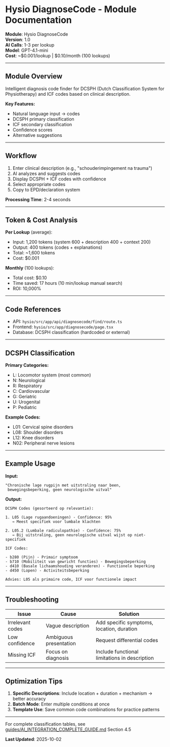 # Hysio DiagnoseCode - Module Documentation

**Module**: Hysio DiagnoseCode  
**Version**: 1.0  
**AI Calls**: 1-3 per lookup  
**Model**: GPT-4.1-mini  
**Cost**: ~$0.001/lookup | $0.10/month (100 lookups)

---

## Module Overview

Intelligent diagnosis code finder for DCSPH (Dutch Classification System for Physiotherapy) and ICF codes based on clinical description.

**Key Features:**
- Natural language input → codes
- DCSPH primary classification
- ICF secondary classification
- Confidence scores
- Alternative suggestions

---

## Workflow

1. Enter clinical description (e.g., "schouderimpingement na trauma")
2. AI analyzes and suggests codes
3. Display DCSPH + ICF codes with confidence
4. Select appropriate codes
5. Copy to EPD/declaration system

**Processing Time**: 2-4 seconds

---

## Token & Cost Analysis

**Per Lookup** (average):
- Input: 1,200 tokens (system 600 + description 400 + context 200)
- Output: 400 tokens (codes + explanations)
- Total: ~1,600 tokens
- Cost: $0.001

**Monthly** (100 lookups):
- Total cost: $0.10
- Time saved: 17 hours (10 min/lookup manual search)
- ROI: 10,000%

---

## Code References

- API: `hysio/src/app/api/diagnosecode/find/route.ts`
- Frontend: `hysio/src/app/diagnosecode/page.tsx`
- Database: DCSPH classification (hardcoded or external)

---

## DCSPH Classification

**Primary Categories:**
- L: Locomotor system (most common)
- N: Neurological
- R: Respiratory
- C: Cardiovascular
- G: Geriatric
- U: Urogenital
- P: Pediatric

**Example Codes:**
- L01: Cervical spine disorders
- L08: Shoulder disorders
- L12: Knee disorders
- N02: Peripheral nerve lesions

---

## Example Usage

**Input:**
```
"Chronische lage rugpijn met uitstraling naar been, 
 bewegingsbeperking, geen neurologische uitval"
```

**Output:**
```
DCSPH Codes (gesorteerd op relevantie):

1. L05 (Lage rugaandoeningen) - Confidence: 95%
   → Meest specifiek voor lumbale klachten

2. L05.2 (Lumbale radiculopathie) - Confidence: 75%
   → Bij uitstraling, geen neurologische uitval wijst op niet-specifiek

ICF Codes:

- b280 (Pijn) - Primair symptoom
- b710 (Mobiliteit van gewricht functies) - Bewegingsbeperking
- d410 (Basale lichaamshouding veranderen) - Functionele beperking
- d450 (Lopen) - Activiteitsbeperking

Advies: L05 als primaire code, ICF voor functionele impact
```

---

## Troubleshooting

| Issue | Cause | Solution |
|-------|-------|----------|
| Irrelevant codes | Vague description | Add specific symptoms, location, duration |
| Low confidence | Ambiguous presentation | Request differential codes |
| Missing ICF | Focus on diagnosis | Include functional limitations in description |

---

## Optimization Tips

1. **Specific Descriptions**: Include location + duration + mechanism → better accuracy
2. **Batch Mode**: Enter multiple conditions at once
3. **Template Use**: Save common code combinations for practice patterns

---

For complete classification tables, see [guides/AI_INTEGRATION_COMPLETE_GUIDE.md](../guides/AI_INTEGRATION_COMPLETE_GUIDE.md) Section 4.5

**Last Updated**: 2025-10-02
